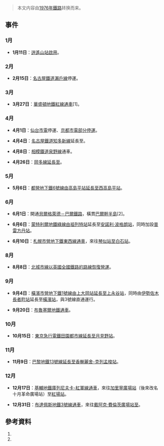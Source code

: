 > 本文内容由[1976年鐵路](https://zh.wikipedia.org/wiki/1976年鐵路)转换而来。


## 事件

### 1月

  - **1月11日**：[逍遙山站啟用](https://zh.wikipedia.org/wiki/逍遙山站 "wikilink")。

### 2月

  - **2月15日**：[名古屋鐵道](../Page/名古屋鐵道.md "wikilink")[瀨戶線](../Page/瀨戶線.md "wikilink")停運。

### 3月

  - **3月27日**：[華盛頓地鐵](../Page/華盛頓地鐵.md "wikilink")[紅線通車](../Page/華盛頓地鐵紅線.md "wikilink")\[1\]。

### 4月

  - **4月1日**：[仙台市電](../Page/仙台市電.md "wikilink")停運、[京都市電部分停運](https://zh.wikipedia.org/wiki/京都市電 "wikilink")。

  - **4月4日**：[名古屋鐵道](../Page/名古屋鐵道.md "wikilink")[知多新線](../Page/知多新線.md "wikilink")延長至。

  - **4月8日**：[相模鐵道](../Page/相模鐵道.md "wikilink")[泉野線](../Page/泉野線.md "wikilink")通車。

  - **4月26日**：[岡多線延長至](../Page/愛知環狀鐵道線.md "wikilink")。

### 5月

  - **5月6日**：[都營地下鐵](../Page/都營地下鐵.md "wikilink")[6號線由](../Page/三田線_\(都營地下鐵\).md "wikilink")[高島平站延長至](https://zh.wikipedia.org/wiki/高島平站 "wikilink")[西高島平站](https://zh.wikipedia.org/wiki/西高島平站 "wikilink")。

### 6月

  - **6月1日**：開通[貝爾格萊德－巴爾鐵路](https://zh.wikipedia.org/wiki/貝爾格萊德－巴爾鐵路 "wikilink")，橫貫[巴爾幹半島](https://zh.wikipedia.org/wiki/巴爾幹半島 "wikilink")\[2\]。

  - **6月6日**：[蒙特利爾地鐵](https://zh.wikipedia.org/wiki/蒙特利爾地鐵 "wikilink")[綠線由](../Page/蒙特利爾地鐵綠線.md "wikilink")[祖列特站](../Page/祖列特站.md "wikilink")延長至[安諾利·波格朗站](../Page/安諾利·波格朗站.md "wikilink")，同時加設[普雷方丹站](../Page/普雷方丹站.md "wikilink")。

  - **6月10日**：[札幌市營地下鐵](../Page/札幌市營地下鐵.md "wikilink")[東西線通車](../Page/東西線_\(札幌市營地下鐵\).md "wikilink")，來往[琴似站至](https://zh.wikipedia.org/wiki/琴似站_\(札幌市營地下鐵\) "wikilink")[白石站](https://zh.wikipedia.org/wiki/白石站_\(札幌市營地下鐵\) "wikilink")。

### 8月

  - **8月8日**：[北城市線以](https://zh.wikipedia.org/wiki/北城市線 "wikilink")[英國全國鐵路的路線恢復營運](https://zh.wikipedia.org/wiki/英國全國鐵路 "wikilink")。

### 9月

  - **9月4日**：[橫濱市營地下鐵](https://zh.wikipedia.org/wiki/橫濱市營地下鐵 "wikilink")[1號線由](../Page/橫濱市營地下鐵藍線.md "wikilink")[上大岡站延長至](https://zh.wikipedia.org/wiki/上大岡站 "wikilink")[上永谷站](https://zh.wikipedia.org/wiki/上永谷站 "wikilink")，同時由[伊勢佐木長者町站](../Page/伊勢佐木長者町站.md "wikilink")延長至[橫濱站](https://zh.wikipedia.org/wiki/橫濱站 "wikilink")，與3號線直通運行。

  - **9月20日**：[布魯塞爾地鐵通車](https://zh.wikipedia.org/wiki/布魯塞爾地鐵 "wikilink")。

### 10月

  - **10月15日**：[東京急行電鐵](../Page/東京急行電鐵.md "wikilink")[田園都市線延長至](https://zh.wikipedia.org/wiki/田園都市線 "wikilink")[月見野站](https://zh.wikipedia.org/wiki/月見野站 "wikilink")。

### 11月

  - **11月9日**：[巴黎地鐵](../Page/巴黎地鐵.md "wikilink")[13號線延長至](../Page/巴黎地鐵13號線.md "wikilink")[香榭麗舍-克列孟梭站](https://zh.wikipedia.org/wiki/香榭麗舍-克列孟梭站 "wikilink")。

### 12月

  - **12月17日**：[基輔地鐵](../Page/基輔地鐵.md "wikilink")[庫列尼夫卡-紅軍線通車](https://zh.wikipedia.org/wiki/奧波隆-特列姆基線 "wikilink")，來往[加里寧廣場站](../Page/獨立廣場站.md "wikilink")（後來改名十月革命廣場站）至[紅場站](../Page/合同廣場站.md "wikilink")。

  - **12月31日**：[布達佩斯地鐵](https://zh.wikipedia.org/wiki/布達佩斯地鐵 "wikilink")[3號線通車](../Page/布達佩斯地鐵3號線.md "wikilink")，來往[戴阿克·費倫茨廣場站至](https://zh.wikipedia.org/wiki/戴阿克·費倫茨廣場站 "wikilink")。

## 參考資料

1.
2.